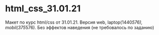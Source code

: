 # html_css_31.01.21
Макет по курс html/css от 31.01.21. Версия web, laptop(1440*576), mobil(375*576). Без эффектов наведения (не требовалось по заданию)
